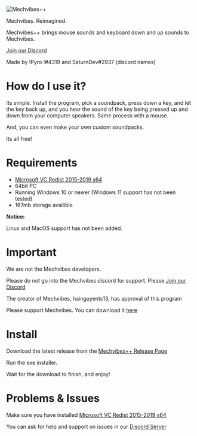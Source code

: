 ![Mechvibes++](https://i.imgur.com/IJsQMg1.png)

Mechvibes. Reimagined.

Mechvibes++ brings mouse sounds and keyboard down and up sounds to Mechvibes.

[Join our Discord](https://discord.gg/WR5Ax6vXNU)

Made by !Pyro !#4319 and SaturnDev#2937 (discord names)

# How do I use it?

Its simple. Install the program, pick a soundpack, press down a key, and let the key back up, and you hear the sound of the key being pressed up and down from your computer speakers. Same process with a mouse.

And, you can even make your own custom soundpacks.

Its all free!

# Requirements 

- [Microsoft VC Redist 2015-2019 x64](https://aka.ms/vs/16/release/vc_redist.x64.exe)
- 64bit PC
- Running Windows 10 or newer (Windows 11 support has not been tested)
- 167mb storage availible 

**Notice:**

Linux and MacOS support has not been added.

# Important

We are not the Mechvibes developers. 

Please do not go into the Mechvibes discord for support. Please [Join our Discord](https://discord.gg/WR5Ax6vXNU)

The creator of Mechvibes, hainguyents13, has approval of this program

Please support Mechvibes. You can download it [here](https://mechvibes.com/download/)

# Install

Download the latest release from the [Mechvibes++ Release Page](https://github.com/PyroCalzone/MechVibesModified/releases/latest)

Run the exe installer.

Wait for the download to finish, and enjoy!

# Problems & Issues

Make sure you have installed [Microsoft VC Redist 2015-2019 x64](https://aka.ms/vs/16/release/vc_redist.x64.exe) 

You can ask for help and support on issues in our [Discord Server](https://discord.gg/WR5Ax6vXNU)







